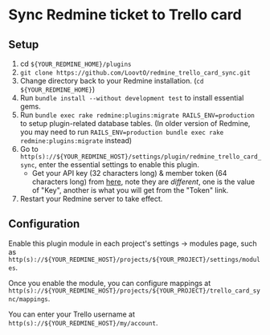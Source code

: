 # Sync Redmine ticket to Trello card

## Setup

1. cd `${YOUR_REDMINE_HOME}/plugins`
1. `git clone https://github.com/LoovtO/redmine_trello_card_sync.git`
1. Change directory back to your Redmine installation. (`cd ${YOUR_REDMINE_HOME}`)
1. Run `bundle install --without development test` to install essential gems.
1. Run `bundle exec rake redmine:plugins:migrate RAILS_ENV=production` to setup plugin-related database tables. (In older version of Redmine, you may need to run `RAILS_ENV=production bundle exec rake redmine:plugins:migrate` instead)
1. Go to `http(s)://${YOUR_REDMINE_HOST}/settings/plugin/redmine_trello_card_sync`, enter the essential settings to enable this plugin.
    * Get your API key (32 characters long) & member token (64 characters long) from [here](https://trello.com/app-key), note they are *different*, one is the value of "Key", another is what you will get from the "Token" link.
1. Restart your Redmine server to take effect.

## Configuration

Enable this plugin module in each project's settings -> modules page, such as `http(s)://${YOUR_REDMINE_HOST}/projects/${YOUR_PROJECT}/settings/modules`.

Once you enable the module, you can configure mappings at `http(s)://${YOUR_REDMINE_HOST}/projects/${YOUR_PROJECT}/trello_card_sync/mappings`.

You can enter your Trello username at `http(s)://${YOUR_REDMINE_HOST}/my/account`.
